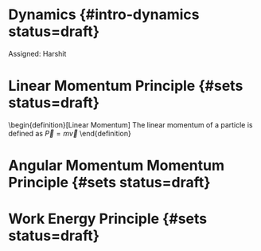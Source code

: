 # Dynamics {#intro-dynamics status=draft}

Assigned: Harshit


# Linear Momentum Principle {#sets status=draft}
\begin{definition}[Linear Momentum] The linear momentum of a particle is defined as $\vec{P} = m\vec{v}$
\end{definition}

# Angular Momentum Momentum Principle {#sets status=draft}


# Work Energy Principle {#sets status=draft}

